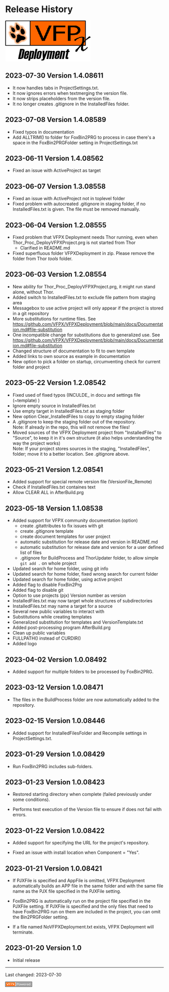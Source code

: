 # Release History
![VFPX Deployment logo](./Images/vfpxdeployment.png "VFPX Deployment")

<!-- Note, the next line needs to be on top to auto generate version and date for this version,
     old version must be without the substitution marks (HTML comments),
     so please remove for second newest version-->
## <!--CVERSIONDATE-->2023-07-30<!--/CVERSIONDATE--> Version <!--VERNO-->1.4.08611<!--/VerNo-->
- It now handles tabs in ProjectSettings.txt.
- It now ignores errors when textmerging the version file.
- It now strips placeholders from the version file.
- It no longer creates .gitignore in the InstalledFiles folder.

## 2023-07-08 Version 1.4.08589
- Fixed typos in documentation
- Add ALLTRIM() to folder for FoxBin2PRG to process in case there's a space in the FoxBin2PRGFolder setting in ProjectSettings.txt

## 2023-06-11 Version 1.4.08562
- Fixed an issue with ActiveProject as target

## 2023-06-07 Version 1.3.08558
- Fixed an issue with ActiveProject not in toplevel folder
- Fixed problem with autocreated .gitignore in staging folder, if no InstalledFiles.txt is given. The file must be removed manually.

## 2023-06-04 Version 1.2.08555
- Fixed problem that VFPX Deployment needs Thor running, even when Thor_Proc_DeployVFPXProject.prg is not started from Thor
  - Clarified in README.md 
- Fixed superfluous folder VFPXDeployment in zip. Please remove the folder from Thor *tools* folder.

## 2023-06-03 Version 1.2.08554

- New ability for Thor_Proc_DeployVFPXProject.prg, it might run stand alone, without Thor.
- Added switch to InstalledFiles.txt to exclude file pattern from staging area
- Messagebox to use active project will only appear if the project is stored in a git repository
- More substitutions for runtime files. See https://github.com/VFPX/VFPXDeployment/blob/main/docs/Documentation.md#file-substitution
- One incompatible change for substitutions due to generalized use. See https://github.com/VFPX/VFPXDeployment/blob/main/docs/Documentation.md#file-substitution
- Changed structure of documentation to fit to own template
- Added links to own source as example in documentation
- New option to pick a folder on startup, circumventing check for current folder and project

## 2023-05-22 Version  1.2.08542

- Fixed used of fixed typos (INCULDE_ in docu and settings file (~template) )
- Ignore empty source in InstalledFiles.txt
- Use empty target in InstalledFiles.txt as staging folder
- New option Clear_InstalledFiles to copy to empty staging folder
- A .gitignore to keep the staging folder out of the repository.   
  Note: If already in the repo, this will not remove the files!
- Moved sources of the VFPX Deployment project from "InstalledFiles" to "Source", to keep it in it's own structure (it also helps understanding the way the project works)   
  Note: If your project stores sources in the staging, "InstalledFiles", folder; move it to a better location. See .gitignore above.
  
## 2023-05-21 Version  1.2.08541

- Added support for special remote version file (VersionFile_Remote)
- Check if InstalledFiles.txt containes text
- Allow CLEAR ALL in AfterBuild.prg

## 2023-05-18 Version 1.1.08538

- Added support for VFPX community documentation (option)
  - create .gitattributes to fix issues with git
  - create .gitignore template
  - create document templates for user project
  - automatic substitution for release date and version in README.md
  - automatic substitution for release date and version for a user defined list of files
  - .gitignore for BuildProcess and ThorUpdater folder, to allow simple `git add .` on whole project
- Updated search for home folder, using git info
- Updated search for home folder, fixed wrong search for current folder
- Updated search for home folder, using active project
- Added flag to disable FoxBin2Prg
- Added flag to disable git
- Option to use projects (pjx) Version number as version
- InstalledFiles.txt may now target whole structures of subdirectories
- InstalledFiles.txt may name a target for a source
- Several new public variables to interact with
- Substitutions while creating templates
- Generalized substitution for templates and VersionTemplate.txt
- Added post-processing program AfterBuild.prg
- Clean up public variables
- FULLPATH() instead of CURDIR()
- Added logo


## 2023-04-02 Version 1.0.08492

- Added support for multiple folders to be processed by FoxBin2PRG.

## 2023-03-12 Version 1.0.08471

- The files in the BuildProcess folder are now automatically added to the repository.

## 2023-02-15 Version 1.0.08446

- Added support for InstalledFilesFolder and Recompile settings in ProjectSettings.txt.

## 2023-01-29 Version 1.0.08429

- Run FoxBin2PRG includes sub-folders.

## 2023-01-23 Version 1.0.08423

- Restored starting directory when complete (failed previously under some conditions).

- Performs test execution of the Version file to ensure if does not fail with errors.

## 2023-01-22 Version 1.0.08422

- Added support for specifying the URL for the project's repository.

- Fixed an issue with install location when Component = "Yes".

## 2023-01-21 Version 1.0.08421

- If PJXFile is specified and AppFile is omitted, VFPX Deployment automatically builds an APP file in the same folder and with the same file name as the PJX file specified in the PJXFile setting.

- FoxBin2PRG is automatically run on the project file specified in the PJXFile setting. If PJXFile is specified and the only files that need to have FoxBin2PRG run on them are included in the project, you can omit the Bin2PRGFolder setting.

- If a file named NoVFPXDeployment.txt exists, VFPX Deployment will terminate.

## 2023-01-20 Version 1.0

- Initial release

----
Last changed: <!--CVERSIONDATE-->2023-07-30<!--/CVERSIONDATE-->

![VFPX Deployment logo](./Images/vfpxpoweredby_alternative.gif "powered by VFPX")
